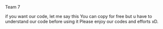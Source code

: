 
Team 7

if you want our code, let me say this
You can copy for free but u have to understand our code before using it
Please enjoy our codes and efforts xD.
